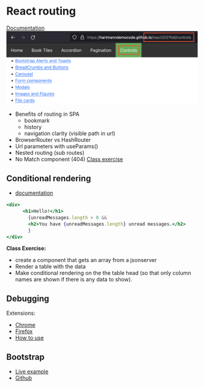 # React routing
[Documentation](https://reactrouter.com/web/guides/quick-start)
![](images/routing1.png)
- Benefits of routing in SPA
    - bookmark
    - history
    - navigation clarity (visible path in url)
- BrowserRouter vs HashRouter
- Url parameters with useParams()
- Nested routing (sub routes)
- No Match component (404)
[Class exercise](https://docs.google.com/document/d/1XhNR0wlyeIQHrm8TZslzHVtub4WltW56oCti8Kn4a4M/edit?usp=sharing)
## Conditional rendering
- [documentation](https://reactjs.org/docs/conditional-rendering.html)
```jsx
<div>
      <h1>Hello!</h1>
        {unreadMessages.length > 0 &&        
        <h2>You have {unreadMessages.length} unread messages.</h2>      
        }
</div>
```
**Class Exercise:** 
- create a component that gets an array from a jsonserver
- Render a table with the data
- Make conditional rendering on the the table head (so that only column names are shown if there is any data to show).
## Debugging
Extensions:
- [Chrome](https://chrome.google.com/webstore/detail/react-developer-tools/fmkadmapgofadopljbjfkapdkoienihi?hl=en)
- [Firefox](https://addons.mozilla.org/en-US/firefox/addon/react-devtools/)
- [How to use](https://hacks.mozilla.org/2017/07/debug-react-redux-firefox-add-ons/)

## Bootstrap
- [Live example](https://hartmanndemocode.github.io/react2021fall/pagination)
- [Github](https://github.com/HartmannDemoCode/react2021fall/)
